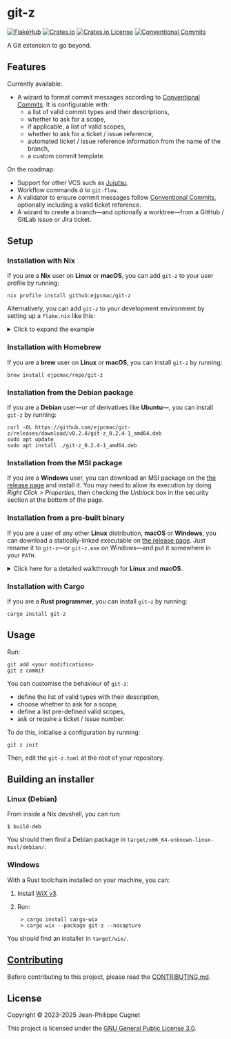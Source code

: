 # git-z

[![FlakeHub](https://img.shields.io/endpoint?url=https://flakehub.com/f/ejpcmac/git-z/badge)](https://flakehub.com/flake/ejpcmac/git-z)
[![Crates.io](https://img.shields.io/crates/v/git-z)](https://crates.io/crates/git-z)
[![Crates.io License](https://img.shields.io/crates/l/git-z)](LICENSE)
[![Conventional
Commits](https://img.shields.io/badge/Conventional%20Commits-1.0.0-%23FE5196?logo=conventionalcommits&logoColor=white)
](https://conventionalcommits.org)

A Git extension to go beyond.

## Features

Currently available:

* A wizard to format commit messages according to [Conventional
    Commits](https://www.conventionalcommits.org/en/v1.0.0/). It is configurable
    with:
    * a list of valid commit types and their descriptions,
    * whether to ask for a scope,
    * if applicable, a list of valid scopes,
    * whether to ask for a ticket / issue reference,
    * automated ticket / issue reference information from the name of the
        branch,
    * a custom commit template.

On the roadmap:

* Support for other VCS such as [Jujutsu](https://github.com/jj-vcs/jj).
* Workflow commands _à la_ `git-flow`.
* A validator to ensure commit messages follow [Conventional
    Commits](https://www.conventionalcommits.org/en/v1.0.0/), optionally
    including a valid ticket reference.
* A wizard to create a branch—and optionally a worktree—from a GitHub / GitLab
    issue or Jira ticket.

## Setup

### Installation with Nix

If you are a **Nix** user on **Linux** or **macOS**, you can add `git-z` to your
user profile by running:

    nix profile install github:ejpcmac/git-z

Alternatively, you can add `git-z` to your development environment by setting
up a `flake.nix` like this:

<details>
<summary>Click to expand the example</summary>

```nix
{
  inputs = {
    nixpkgs.url = "github:NixOS/nixpkgs";
    flake-parts.url = "github:hercules-ci/flake-parts";
    git-z.url = "https://flakehub.com/f/ejpcmac/git-z/*";
  };

  outputs = { flake-parts, ... }@inputs:
    flake-parts.lib.mkFlake { inherit inputs; } {
      systems = [ "x86_64-linux" ];

      perSystem = { inputs', ... }:
        let
          pkgs = inputs'.nixpkgs.legacyPackages;
          git-z = inputs'.git-z.packages.git-z;
        in
        {
          devShells.default = pkgs.mkShell {
            buildInputs = [
              # Tools
              git-z

              # Other dependencies
            ];
          };
        };
    };
}
```

</details>

### Installation with Homebrew

If you are a **brew** user on **Linux** or **macOS**, you can install
`git-z` by running:

    brew install ejpcmac/repo/git-z

### Installation from the Debian package

If you are a **Debian** user—or of derivatives like **Ubuntu**—, you can install
`git-z` by running:

    curl -OL https://github.com/ejpcmac/git-z/releases/download/v0.2.4/git-z_0.2.4-1_amd64.deb
    sudo apt update
    sudo apt install ./git-z_0.2.4-1_amd64.deb

### Installation from the MSI package

If you are a **Windows** user, you can download an MSI package on the [the
release page](https://github.com/ejpcmac/git-z/releases/latest) and install it.
You may need to allow its execution by doing *Right Click > Properties*, then
checking the *Unblock* box in the security section at the bottom of the page.

### Installation from a pre-built binary

If you are a user of any other **Linux** distribution, **macOS** or **Windows**,
you can download a statically-linked executable on [the release
page](https://github.com/ejpcmac/git-z/releases/latest). Just rename it to
`git-z`—or `git-z.exe` on Windows—and put it somewhere in your `PATH`.

<details>
<summary>
  Click here for a detailed walkthrough for <strong>Linux</strong> and
  <strong>macOS</strong>.
</summary>

1. Download the executable from [the release
    page](https://github.com/ejpcmac/git-z/releases/latest).

2. Move the file to a folder of you choice, rename it and make it executable.

    ```sh
    # Create a local directory for manually installed executable files.
    mkdir -p ~/.local/bin

    # Move the executable to the right directory and renane it to `git-z`.
    cd downloads
    mv git-z-0.2.4-aarch64-apple-darwin ~/.local/bin/git-z

    # Don’t forget to make "git-z" executable.
    chmod +x ~/.local/bin/git-z
    ```

3. Ensure the folder in which you moved the file is referenced in your PATH.

    ```sh
    # Inside .bashrc, .zshrc or whatever shell config.
    PATH=$PATH:$HOME/.local/bin
    ```

4. On **macOS**, you may be facing a warning while trying to run git-z.

    Then, you have to remove the quarantine attribute from `git-z` using the
    `xattr` command in Terminal.

    ```sh
    # Remove the quarantine attribute from the `git-z` executable.
    xattr -d com.apple.quarantine ~/.local/bin/git-z
    ```

    There is also a graphical way to do it: you can refer to your system
    documentation.

</details>

### Installation with Cargo

If you are a **Rust programmer**, you can install `git-z` by running:

    cargo install git-z

## Usage

Run:

    git add <your modifications>
    git z commit

You can customise the behaviour of `git-z`:

* define the list of valid types with their description,
* choose whether to ask for a scope,
* define a list pre-defined valid scopes,
* ask or require a ticket / issue number.

To do this, initialise a configuration by running:

    git z init

Then, edit the `git-z.toml` at the root of your repository.

## Building an installer

### Linux (Debian)

From inside a Nix devshell, you can run:

    $ build-deb

You should then find a Debian package in
`target/x86_64-unknown-linux-musl/debian/`.

### Windows

With a Rust toolchain installed on your machine, you can:

1. Install [WiX v3](https://wixtoolset.org/docs/wix3/).

2. Run:

        > cargo install cargo-wix
        > cargo wix --package git-z --nocapture

You should find an installer in `target/wix/`.

## [Contributing](CONTRIBUTING.md)

Before contributing to this project, please read the
[CONTRIBUTING.md](CONTRIBUTING.md).

## License

Copyright © 2023-2025 Jean-Philippe Cugnet

This project is licensed under the [GNU General Public License 3.0](LICENSE).
